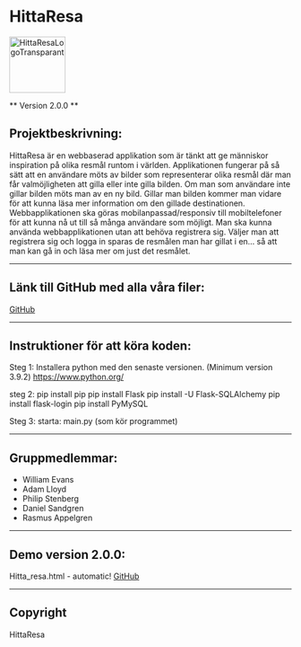 # HittaResa

<img width="100" alt="HittaResaLogoTransparant" src="https://user-images.githubusercontent.com/69593731/114869431-411f8600-9df7-11eb-8730-e53df3652807.png">

** Version 2.0.0 **

## Projektbeskrivning:

HittaResa är en webbaserad applikation som är tänkt att ge människor inspiration på olika resmål runtom i världen. Applikationen fungerar på så sätt att en användare möts av bilder som representerar olika resmål där man får valmöjligheten att gilla eller inte gilla bilden. Om man som användare inte gillar bilden möts man av en ny bild. Gillar man bilden kommer man vidare för att kunna läsa mer information om den gillade destinationen. Webbapplikationen ska göras mobilanpassad/responsiv till mobiltelefoner för att kunna nå ut till så många användare som möjligt. Man ska kunna använda webbapplikationen utan att behöva registrera sig. Väljer man att registrera sig och logga in sparas de resmålen man har gillat i en… så att man kan gå in och läsa mer om just det resmålet.


---
## Länk till GitHub med alla våra filer:

[GitHub](https://github.com/williamevans98/HittaResa)

---
## Instruktioner för att köra koden:

Steg 1:
Installera python med den senaste versionen.
(Minimum version 3.9.2)
https://www.python.org/

steg 2:
pip install pip
pip install Flask
pip install -U Flask-SQLAlchemy
pip install flask-login
pip install PyMySQL

Steg 3:
starta: main.py (som kör programmet)

---
## Gruppmedlemmar:

- William Evans 
- Adam Lloyd
- Philip Stenberg
- Daniel Sandgren
- Rasmus Appelgren

---
## Demo version 2.0.0:
Hitta_resa.html - automatic!
[GitHub](Hitta_resa.html)

---
## Copyright

HittaResa
